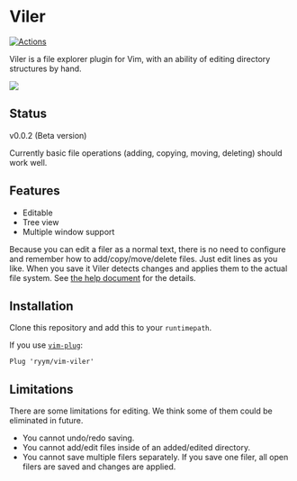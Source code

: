 # Viler

[![Actions](https://github.com/ryym/vim-viler/workflows/Test/badge.svg)]( https://github.com/ryym/vim-viler/actions)

Viler is a file explorer plugin for Vim, with an ability of editing directory structures by hand.

![](docs/demo.gif)

## Status

v0.0.2 (Beta version)

Currently basic file operations (adding, copying, moving, deleting) should work well.

## Features

- Editable
- Tree view
- Multiple window support

Because you can edit a filer as a normal text, there is no need to configure and remember how to add/copy/move/delete files.
Just edit lines as you like. When you save it Viler detects changes and applies them to the actual file system. 
See [the help document](/doc/viler.txt) for the details.

## Installation

Clone this repository and add this to your `runtimepath`.

If you use [`vim-plug`](https://github.com/junegunn/vim-plug):

```vim
Plug 'ryym/vim-viler'
```

## Limitations

There are some limitations for editing.
We think some of them could be eliminated in future.

- You cannot undo/redo saving.
- You cannot add/edit files inside of an added/edited directory.
- You cannot save multiple filers separately. If you save one filer, all open filers are saved and changes are applied.

